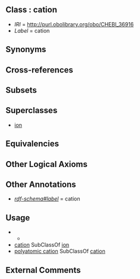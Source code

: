 
## Class : cation

 * *IRI* = http://purl.obolibrary.org/obo/CHEBI_36916
 * *Label* = cation

## Synonyms


## Cross-references


## Subsets


## Superclasses

 * [ion](../../CHEBI/70/CHEBI_24870.md)

## Equivalencies


## Other Logical Axioms


## Other Annotations

 * *[rdf-schema#label](../../el/rdf-schema#label.md)* = cation

## Usage

 * -
 * [cation](../../CHEBI/16/CHEBI_36916.md) SubClassOf [ion](../../CHEBI/70/CHEBI_24870.md)
 * [polyatomic cation](../../CHEBI/02/CHEBI_33702.md) SubClassOf [cation](../../CHEBI/16/CHEBI_36916.md)

## External Comments

